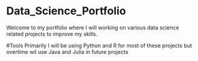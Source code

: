 # Data_Science_Portfolio
Welcome to my portfolio where I will working on various data science related projects to improve my skills.

#Tools 
Primarily I will be using Python and R for most of these projects but overtime wil use Java and Julia in future projects

